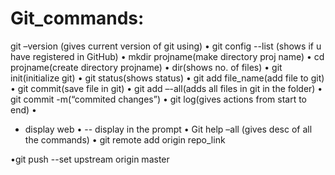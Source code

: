# Git_commands:
git –version (gives current version of git using)
•
git config --list (shows if u have registered in GitHub)
•
mkdir projname(make directory proj name)
•
cd projname(create directory projname)
•
dir(shows no. of files)
•
git init(initialize git)
•
git status(shows status)
•
git add file_name(add file to git)
•
git commit(save file in git)
•
git add –-all(adds all files in git in the folder)
•
git commit -m(“commited changes”)
•
git log(gives actions from start to end)
•
- display web
•
-- display in the prompt
•
Git help –all (gives desc of all the commands)
•
git remote add origin repo_link

•git push --set upstream origin master 
